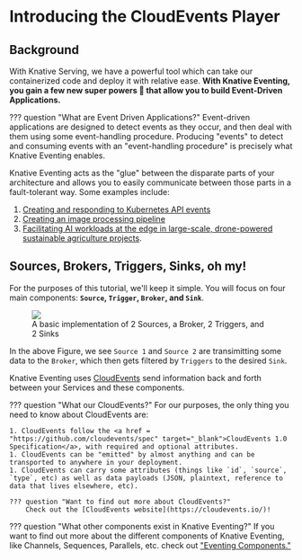 # Introducing the CloudEvents Player

## Background
With Knative Serving, we have a powerful tool which can take our containerized code and deploy it with relative ease. **With Knative Eventing, you gain a few new super powers :rocket: that allow you to build Event-Driven Applications.**

??? question "What are Event Driven Applications?"
    Event-driven applications are designed to detect events as they occur, and then deal with them using some event-handling procedure. Producing "events" to detect and consuming events with an "event-handling procedure" is precisely what Knative Eventing enables.

Knative Eventing acts as the "glue" between the disparate parts of your architecture and allows you to easily communicate between those parts in a fault-tolerant way. Some examples include:

1. [Creating and responding to Kubernetes API events](../../eventing/sources/apiserversource/)
1. [Creating an image processing pipeline](https://www.youtube.com/watch?v=DrmOpjAunlQ)
1. [Facilitating AI workloads at the edge in large-scale, drone-powered sustainable agriculture projects](https://www.youtube.com/watch?v=lVfJ5WEQ5_s).

## Sources, Brokers, Triggers, Sinks, oh my!
For the purposes of this tutorial, we'll keep it simple. You will focus on four main components: **`Source`, `Trigger`, `Broker`, and `Sink`**.

<figure>
  <img src="https://user-images.githubusercontent.com/16281246/116248768-1fe56080-a73a-11eb-9a85-8bdccb82d16c.png" draggable="false">
  <figcaption>A basic implementation of 2 Sources, a Broker, 2 Triggers, and 2 Sinks</figcaption>
</figure>

In the above Figure, we see `Source 1` and `Source 2` are transimitting some data to the `Broker`, which then gets filtered by `Triggers` to the desired `Sink`.


Knative Eventing uses <a href="https://github.com/cloudevents/spec/blob/master/primer.md" target="blank_">CloudEvents</a> send information back and forth between your Services and these components.

??? question "What our CloudEvents?"
    For our purposes, the only thing you need to know about CloudEvents are:

    1. CloudEvents follow the <a href = "https://github.com/cloudevents/spec" target="_blank">CloudEvents 1.0 Specification</a>, with required and optional attributes.
    1. CloudEvents can be "emitted" by almost anything and can be transported to anywhere in your deployment.  
    1. CloudEvents can carry some attributes (things like `id`, `source`, `type`, etc) as well as data payloads (JSON, plaintext, reference to data that lives elsewhere, etc).

    ??? question "Want to find out more about CloudEvents?"
        Check out the [CloudEvents website](https://cloudevents.io/)!


??? question "What other components exist in Knative Eventing?"
    If you want to find out more about the different components of Knative Eventing, like Channels, Sequences, Parallels, etc. check out <a href="../eventing/README.md" target="blank_">"Eventing Components."</a>
